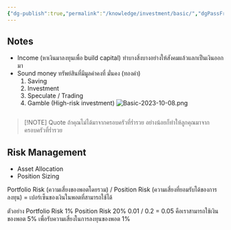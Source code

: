 ```yaml
---
{"dg-publish":true,"permalink":"/knowledge/investment/basic/","dgPassFrontmatter":true}
---
```


## Notes
- Income (หาเงินมาลงทุนเพื่อ build capital) ทำบางสิ่งบางอย่างให้สังคมแล้วแลกเป็นเงินออกมา
- Sound money ทรัพย์สินที่มีมูลค่าคงที่ มั่นคง (ทองคำ)
	1. Saving
	2. Investment
	3. Speculate / Trading
	4. Gamble (High-risk investment)
![Basic-2023-10-08.png](/img/user/Attachments/Basic-2023-10-08.png)
```
```

> [!NOTE] Quote
> ถ้าคุณไม่ได้มาจากครอบครัวที่ร่ำรวย อย่างน้อยก็ทำให้ลูกคุณมาจากครอบครัวที่ร่ำรวย
## Risk Management
- Asset Allocation
- Position Sizing

Portfolio Risk (ความเสี่ยงของพอตโดยรวม) / Position Risk (ความเสี่ยงที่ยอมรับได้ของการลงทุน) = เปอร์เซ็นของเงินในพอตที่สามารถใช้ได้

ตัวอย่าง
Portfolio Risk 1%
Position Risk 20%
0.01 / 0.2 = 0.05 คือเราสามารถใช้เงินของพอต 5% เพื่อรับความเสี่ยงในการลงทุนของพอต 1%
